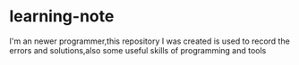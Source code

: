 # learning-note
I'm an newer programmer,this repository I was created is used to record the errors and solutions,also some useful skills of programming and tools
